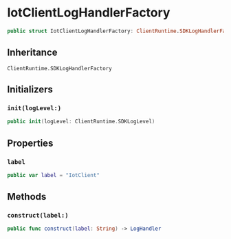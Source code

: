 # IotClientLogHandlerFactory

``` swift
public struct IotClientLogHandlerFactory: ClientRuntime.SDKLogHandlerFactory 
```

## Inheritance

`ClientRuntime.SDKLogHandlerFactory`

## Initializers

### `init(logLevel:)`

``` swift
public init(logLevel: ClientRuntime.SDKLogLevel) 
```

## Properties

### `label`

``` swift
public var label = "IotClient"
```

## Methods

### `construct(label:)`

``` swift
public func construct(label: String) -> LogHandler 
```
